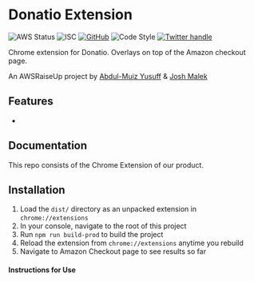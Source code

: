 # Donatio Extension
![AWS Status](https://img.shields.io/badge/AWS%20Server%20Status-Online-brightgreen)
![ISC](https://img.shields.io/badge/license-ISC-blue.svg) 
[![GitHub](https://img.shields.io/badge/repo-github-green.svg)](https://github.com/joshmalek/donatio-extension)
![Code Style](https://camo.githubusercontent.com/c83b8df34339bd302b7fd3fbb631f99ba25f87f8/68747470733a2f2f696d672e736869656c64732e696f2f62616467652f636f64655f7374796c652d70726574746965722d6666363962342e737667)
[![Twitter handle][]][Twitter badge]

Chrome extension for Donatio.  Overlays on top of the Amazon checkout page.

An AWSRaiseUp project by [Abdul-Muiz Yusuff](https://github.com/sacrael) & [Josh Malek](https://github.com/joshmalek)

## Features
*

## Documentation 
This repo consists of the Chrome Extension of our product.  


## Installation
1. Load the `dist/` directory as an unpacked extension in `chrome://extensions`
2. In your console, navigate to the root of this project
3. Run `npm run build-prod` to build the project
4. Reload the extension from `chrome://extensions` anytime you rebuild
5. Navigate to Amazon Checkout page to see results so far

[Twitter handle]: https://img.shields.io/twitter/follow/donatioapp?label=Follow&style=social
[Twitter badge]: https://twitter.com/intent/follow?screen_name=donatioapp
#### Instructions for Use

